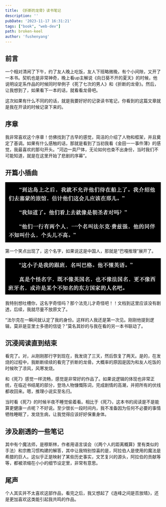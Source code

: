 ```yaml
---
title: 《折断的龙骨》读书笔记
description: ''
pubDate: '2023-11-17 16:31:21'
tags: ["book", "web-dev"]
path: broken-keel
author: 'fushenyang'
---
```


## 前言

一个相对清闲了下午，约了友人晚上吃饭，友人下班略微晚，有个小间隙，又开了一本书。契机也是非常神奇，晚上看up主解说《向日葵不开的夏天》的时候，他说明设定系作品的时候同时举例子《死了七次的男人》和《折断的龙骨》。然后，让我想到了，如果看下一本的话，就看看龙骨吧。

这次如果有什么不同的的话，就是我要好好的记录读书笔记，你看到的这篇文章就是我在开读的时候记录下来的。

## 序章

我非常喜欢这个序章！仿佛找到了古早的感觉，简洁的介绍了人物和框架，并且奠定了基调。如果有什么感触的话，那就是看到了当初我看《金田一一事件薄》的感觉，我最喜欢的那句开头。“河边一具尸体，无论如何也查不出身份，当时我们不可能知道，就是在这里开始了悲剧的序幕”。

## 开篇小插曲

![看到了奇怪的名字](book-1-the-broken-dragon-bone/some-name.png)

第一个笑点出现了，这个名字，如果说这是中国人，那就是“巴嘎推理”展开了。

![跟班登场](book-1-the-broken-dragon-bone/strang-name.png)

我特别想吐槽你，这名字奇怪吗？那个法克儿才奇怪吧！！文档到这里应该没有剧透，后续，我就尽量不放原文了。

“法尔克在一瞬间就认定了我的身份。这样的人我还是第一次见。刚刚他提到逻辑，莫非是亚里士多德的信徒？”莫名其妙的与我在看的另一本书联动了。

## 沉浸阅读直到结束

看完了。对，从刚刚那行字到现在，我发烧了三天，然后恢复了两天。是的，在发烧的过程中，我断断续续的看完了折断的龙骨。大概率的原因是因为和友人吃饭的时候吹了凉风，风寒发烧。

和《死7》感觉一样流畅，感觉是非常好的作品了。如果说逻辑的体现也非常正统，在临近书结尾的部分，登场人物慷慨陈词，完成剧情的高潮，并把所有的伏线都收回来。嗯，推理小说实至名归。

当时看《死7》的时候半夜不睡觉偷着看。相比于《死7》，这本书的阅读是不是能算更健康一点呢？不好说。至少很长一段时间内，我不准备因为任何不必要的事情牺牲睡眠了，发烧生病，让我觉得应该好好保重身体。

## 涉及剧透的一些笔记

其中有个魔法师，是穆斯林，作者用语言误会（《两个人的距离概算》里有类似的手法）和宗教习惯构建的解答，其中让我特别惊喜的是，阿拉伯人是使用的魔法是希腊的巨人。这似乎正是映射了某些历史事实，文艺复兴的源头，阿拉伯的贡献等等，都被浓缩在小小的细节设定里，非常有意思。

## 尾声

个人其实并不太喜欢这部作品，看完之后，我又想起了《连峰之间是否放晴》，还是更加喜欢这类能引起我共鸣的作品。

